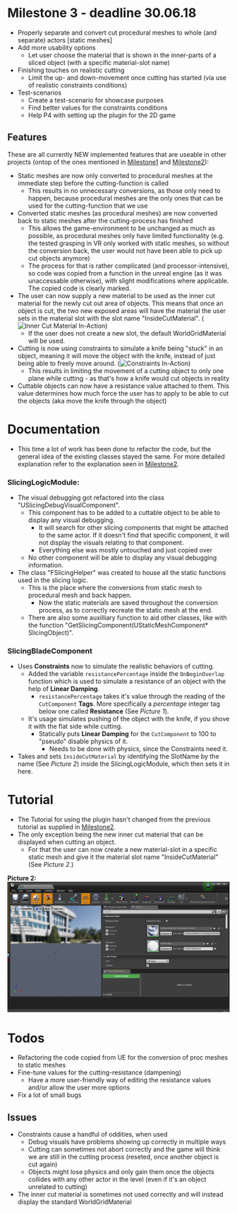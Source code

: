# Milestone 3 - deadline 30.06.18

* Properly separate and convert cut procedural meshes to whole (and separate) actors [static meshes]
* Add more usability options
  * Let user choose the material that is shown in the inner-parts of a sliced object (with a specific material-slot name)
* Finishing touches on realistic cutting
  * Limit the up- and down-movement once cutting has started (via use of realistic constraints conditions)
* Test-scenarios
  * Create a test-scenario for showcase purposes
  * Find better values for the constraints conditions
  * Help P4 with setting up the plugin for the 2D game

## Features
These are all currently NEW implemented features that are useable in other projects (ontop of the ones mentioned in [Milestone1](Documentation/Milestone1.md) and [Milestone2](Documentation/Milestone2.md)):

* Static meshes are now only converted to procedural meshes at the immediate step before the cutting-function is called
  * This results in no unnecessary conversions, as those only need to happen, because procedural meshes are the only ones that can be used for the cutting-function that we use
* Converted static meshes (as procedural meshes) are now converted back to static meshes after the cutting-process has finished
  * This allows the game-environment to be unchanged as much as possible, as procedural meshes only have limited functionality (e.g. the tested grasping in VR only worked with static meshes, so without the conversion back, the user would not have been able to pick up cut objects anymore)
  * The process for that is rather complicated (and processor-intensive), so code was copied from a function in the unreal engine (as it was unaccessable otherwise), with slight modifications where applicable. The copied code is clearly marked.
* The user can now supply a new material to be used as the inner cut material for the newly cut out area of objects. This means that once an object is cut, the two new exposed areas will have the material the user sets in the material slot with the slot name "InsideCutMaterial". (![Inner Cut Material In-Action](DocumentationPictures/InnerMaterial.gif))
  * If the user does not create a new slot, the default WorldGridMaterial will be used.
* Cutting is now using constraints to simulate a knife being "stuck" in an object, meaning it will move the object with the knife, instead of just being able to freely move around. (![Constraints In-Action](DocumentationPictures/Constraints.gif))
  * This results in limiting the movement of a cutting object to only one plane while cutting - as that's how a knife would cut objects in reality
* Cuttable objects can now have a resistance value attached to them. This value determines how much force the user has to apply to be able to cut the objects (aka move the knife through the object)


# Documentation

* This time a lot of work has been done to refactor the code, but the general idea of the existing classes stayed the same. For more detailed explanation refer to the explanation seen in [Milestone2](Documentation/Milestone2.md).

### SlicingLogicModule:

* The visual debugging got refactored into the class "USlicingDebugVisualComponent".
  * This component has to be added to a cuttable object to be able to display any visual debugging.
    * It will search for other slicing components that might be attached to the same actor. If it doesn't find that specific component, it will not display the visuals relating to that component.
    * Everything else was mostly untouched and just copied over
  * No other component will be able to display any visual debugging information.
* The class "FSlicingHelper" was created to house all the static functions used in the slicing logic.
  * This is the place where the conversions from static mesh to procedural mesh and back happen.
    * Now the static materials are saved throughout the conversion process, as to correctly recreate the static mesh at the end.
  * There are also some auxilliary function to aid other classes, like with the function "GetSlicingComponent(UStaticMeshComponent* SlicingObject)".

### SlicingBladeComponent
  * Uses **Constraints** now to simulate the realistic behaviors of cutting.
    * Added the variable `resistancePercentage` inside the `OnBeginOverlap` function which is used to simulate a resistance of an object with the help of **Linear Damping**.
      * `resistancePercentage` takes it's value through the reading of the `CutComponent` **Tags**. More specifically a *percentage* integer tag below one called **Resistance** (See *Picture 1*).
    * It's usage simulates pushing of the object with the knife, if you shove it with the flat side while cutting.
      * Statically puts **Linear Damping** for the `CutComponent` to 100 to "pseudo" disable physics of it.
        * Needs to be done with physics, since the Constraints need it.
  * Takes and sets `InsideCutMaterial` by identifying the SlotName by the name (See *Picture 2*) inside the SlicingLogicModule, which then sets it in here.


# Tutorial

* The Tutorial for using the plugin hasn't changed from the previous tutorial as supplied in [Milestone2](Documentation/Milestone2.md).
* The only exception being the new inner cut material that can be displayed when cutting an object.
  * For that the user can now create a new material-slot in a specific static mesh and give it the material slot name "InsideCutMaterial" (See *Picture 2*.)

**Picture 2:**  
![Inner Cut Material Setup](TutorialPictures/InnerMaterial.png)


# Todos

* Refactoring the code copied from UE for the conversion of proc meshes to static meshes
* Fine-tune values for the cutting-resistance (dampening)
  * Have a more user-friendly way of editing the resistance values and/or allow the user more options
* Fix a lot of small bugs

## Issues

* Constraints cause a handful of oddities, when used
  * Debug visuals have problems showing up correctly in multiple ways
  * Cutting can sometimes not abort correctly and the game will think we are still in the cutting process (reseted, once another object is cut again)
  * Objects might lose physics and only gain them once the objects collides with any other actor in the level (even if it's an object unrelated to cutting)
* The inner cut material is sometimes not used correctly and will instead display the standard WorldGridMaterial
